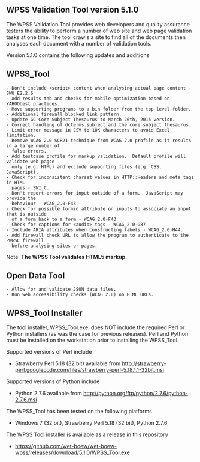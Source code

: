 WPSS Validation Tool version 5.1.0
-----------------------------------

The WPSS Validation Tool provides web developers and quality assurance testers the ability to perform a number of web site and web page validation tasks at one time. The tool crawls a site to find all of the documents then analyses each document with a number of validation tools.

Version 5.1.0 contains the following updates and additions

WPSS_Tool
---------

    - Don't include <script> content when analysing actual page content - SWU_E2.2.6
    - Add results tab and checks for mobile optimization based on YAHOObest practices.
    - Move supporting programs to a bin folder from the top level folder.
    - Additional firewall blocked link pattern.
    - Update GC Core Subject Thesaurus to March 26th, 2015 version.
    - Correct handling of dcterms.subject and the core subject thesaurus.
    - Limit error message in CSV to 10K characters to avoid Excel limitation.
    - Remove WCAG 2.0 SCR21 technique from WCAG 2.0 profile as it results in a large number of 
      false errors.
    - Add testcase profile for markup validation.  Default profile will validate web pagse 
      only (e.g. HTML) and exclude supporting files (e.g. CSS, JavaScript).
    - Check for inconsistent charset values in HTTP::Headers and meta tags in HTML 
      pages - SWI_C.
    - Don't report errors for input outside of a form.  JavaScript may provide the 
      behaviour - WCAG_2.0-F43
    - Check for possible formid attribute on inputs to associate an input that is outside 
      of a form back to a form - WCAG_2.0-F43
    - Check for captions for <audio> tags - WCAG_2.0-G87
    - Include ARIA attributes when constructing labels - WCAG_2.0-H44.
    - Add firewall check URL to allow the program to authenticate to the PWGSC firewall 
      before analysing sites or pages.

Note: <b>The WPSS Tool validates HTML5 markup.</b>


Open Data Tool
--------------

    - Allow for and validate JSON data files.
    - Run web accessibility checks (WCAG 2.0) on HTML URLs. 

WPSS_Tool Installer
---------------------

The tool installer, WPSS_Tool.exe, does NOT include the required Perl or Python installers (as was the case for previous releases).  Perl and Python must be installed on the workstation prior to installing the WPSS_Tool.

Supported versions of Perl include
- Strawberry Perl 5.18 (32 bit) available from http://strawberry-perl.googlecode.com/files/strawberry-perl-5.18.1.1-32bit.msi

Supported versions of Python include
- Python 2.7.6 available from http://python.org/ftp/python/2.7.6/python-2.7.6.msi

The WPSS_Tool has been tested on the following platforms
- Windows 7 (32 bit), Strawberry Perl 5.18 (32 bit), Python 2.7.6

The WPSS Tool installer is available as a release in this repository
  - https://github.com/wet-boew/wet-boew-wpss/releases/download/5.1.0/WPSS_Tool.exe

